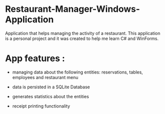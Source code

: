 # Restaurant-Manager-Windows-Application
Application that helps managing the activity of a restaurant. This application is a personal project and it was created to help me learn C# and WinForms.

# App features :

* managing data about the following entities: reservations, tables, employees and restaurant menu

* data is persisted in a SQLite Database

* generates statistics about the entities

* receipt printing functionality
